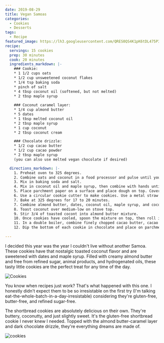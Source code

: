 ```yaml
---
date: 2019-08-29
title: Vegan Samoas
categories:
  - Cookies
  - Desserts
tags:
  - Recipe
featured_image: https://lh3.googleusercontent.com/QRES0QS4K1pK6tDL475P3LP_QWYlFrRLDkqxs-jNO62hijDRZZt7WxpyNaMTBDYnRgTCRCw_NrRgvMbZh3kCPLGC09WaLd97boOmxUmv4YsgXMp3DgpVZFNL5LboB9Wd4lxqH8lUO7M=w2400 
recipe:
  servings: 15 cookies
  prep: 30 minutes
  cook: 20 minutes
  ingredients_markdown: |-
    ### Cookie:
    * 1 1/2 cups oats
    * 1/2 cup unsweetened coconut flakes
    * 1/4 tsp baking soda
    * pinch of salt
    * 4 tbsp coconut oil (softened, but not melted)
    * 2 tbsp maple syrup
    
    ### Coconut caramel layer:
    * 1/4 cup almond butter
    * 5 dates
    * 1 tbsp melted coconut oil
    * 2 tbsp maple syrup
    * 1 cup coconut
    * 2 tbsp coconut cream

    ### Chocolate drizzle:
    * 1/2 cup cacao butter
    * 1/2 cup cacao powder
    * 2 tbsp maple syrup
    (you can also use melted vegan chocolate if desired)

  directions_markdown: |-
    1. Preheat oven to 325 degrees.
    2. Combine oats and coconut in a food processor and pulse until you have a coarse flour.
    3. Mix in baking soda and salt.
    4. Mix in coconut oil and maple syrup, then combine with hands until it forms a sticky dough (if it seems too dry, add a splash of plant milk until it sticks).
    5. Place parchment paper on a surface and place dough on top. Cover with another sheet of parchment paper and roll dough with a rolling pin. 
    6. Use a circular cookie cutter to make cookies. Use a metal straw to poke holes (optional).
    7. Bake at 325 degrees for 17 to 20 minutes.
    7. Combine almond butter, dates, coconut oil, maple syrup, and coconut cream in food processor and blend until sooth.
    8. Toast coconut over medium-low on stove top.
    9. Stir 3/4 of toasted cocont into almond butter mixture.
    10. Once cookies have cooled, spoon the mixture on top, then roll in the remaining toasted coconut. Repeat with all cookies.
    11. In a double boiler, combine finely chopped cacao butter, cacao powder, and maple syrup (or melt chocolate chips)
    12. Dip the bottom of each cookie in chocolate and place on parchment paper. Then drizzle remaining chocolate on top.
    
---
```

I decided this year was the year I couldn't live without another Samoa. These cookies have that nostalgic toasted coconut flavor and are sweetened with dates and maple syrup. Filled with creamy almond butter and free from refined sugar, animal products, and hydrogenated oils, these tasty little cookies are the perfect treat for any time of the day.

![Cookies](https://lh3.googleusercontent.com/eRKBEZ3-S4qE8P0C8hHFkHvOmRGTLRnXnm488vSfJm7efTxjwHuRaRccjrfuFvpAtEEfRrwN-DfPO_DEKnbuggXED-kzMDuLAW4EJ6v6ZKWmHXMCFpmi5WMySCRkF9_8W09_zQVpNm8=w2400)

You know when recipes just work? That's what happened with this one. I honestly didn't expect them to be so irresistable on the first try (I'm talking eat-the-whole-batch-in-a-day-irresistable) considering they're gluten-free, butter-free, and refined sugar-free.

The shortbread cookies are absolutely delicious on their own. They're buttery, coconutty, and just slightly sweet. It's the gluten-free shortbread cookie I never knew I needed. Topped with the almond butter-caramel layer and dark chocolate drizzle, they're everything dreams are made of.

![cookies](https://lh3.googleusercontent.com/WO2m8Zjct_mPXULZLune0p9wMFJ6IQ8bPUOGSZXFOroUlaXkzGcfn-QREUzjtPUGU2jSbdtlnJOuT0_8UV6YxsSv3oA1f1A0xHXQtxiVsmiJmniNZf6xE3FOb3B5Y9WtNoFa0kqp4c11gPFi31L3SnPomA2sujrI5l8lgCLJHetNZ96j4z9OB2IM0GMjGG5MsF5Lf5WAdcZpDNKS0s00JPja3p32PEpEnI1IJA-kj1JnwLVgMMqiMT3LWy_VU90tg3G7jSe2DXSR5-rTxob-LN8jg7IYS7_xj9kJHs2XZw0At8CUtGD7JYCqilbVXgh2LUy868afIc-geRhyUGhKkFMm-3GLI8nMPQVnIqX73RUQQPQxH88EcRpS7wMVyu2QDDjDWuRPIN1TD910cVXMiE0xdrbVOOUuK7qR49JPguuWv4XvyPhH3-7bfB8v6z8oA0LEMIE40HENKoBp4W1daAj6BIEw6_YaGSuuKCguzRTYImN15q3jEDhY2sjZwpZDCp3-1Txwg4GPn12B87kVv2yj_ZGuHRmJXc2417YBkmqsiaJuFdMfmB0tXjx6E_wFkg9Lboq6AoTrVRnDXj3VUD9fblXWriOKXHo9I-40-1HxMuCuFNHFe5wVhBkKrgqdEEUAxY2DGfGgqaSsmDpklV5kSwpjH_E0_7q_SCvio5T4Jcnb3ooMMxo_-2DUSTjNZiEWtJC1RwmWSbiFiTwlaFl43M5xJGG89B0umV-RmACG5D78=w700-h1059-no)
